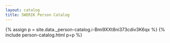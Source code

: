```yaml
---
layout: catalog
title: SWERIK Person Catalog
---
```

{% assign p = site.data._person-catalog.i-Bmi9XXt8ni373cdiv3K6qx %}
{% include person-catalog.html p=p %}


